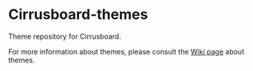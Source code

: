 # Cirrusboard-themes
Theme repository for Cirrusboard.

For more information about themes, please consult the [Wiki page](https://cirrus.voxelmanip.se/wiki/Theme_Standard) about themes.
